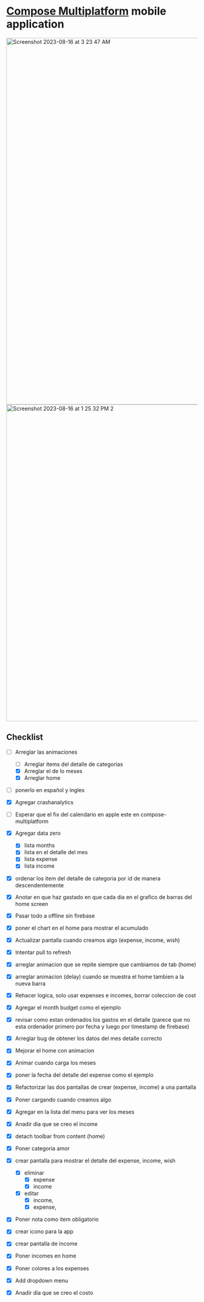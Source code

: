 # [Compose Multiplatform](https://github.com/JetBrains/compose-multiplatform) mobile application

<img width="963" alt="Screenshot 2023-08-16 at 3 23 47 AM" src="https://github.com/carlosgub/myFinances/assets/30916886/6e2b0a02-99ca-432f-8151-c086ac09100d">

<img width="832" alt="Screenshot 2023-08-16 at 1 25 32 PM 2" src="https://github.com/carlosgub/myFinances/assets/30916886/6c74a823-ba89-40d8-9165-b11fc53231ce">

## Checklist
- [ ] Arreglar las animaciones
    - [ ] Arreglar items del detalle de categorias
    - [x] Arreglar el de lo meses
    - [x] Arreglar home
- [ ] ponerlo en español y ingles
- [x] Agregar crashanalytics
- [ ] Esperar que el fix del calendario en apple este en compose-multiplatform
- [x] Agregar data zero
    - [x] lista months
    - [x] lista en el detalle del mes
    - [x] lista expense
    - [x] lista income
- [x] ordenar los item del detalle de categoria por id de manera descendentemente
- [x] Anotar en que haz gastado en que cada dia en el grafico de barras del home screen
- [x] Pasar todo a offline sin firebase
- [x] poner el chart en el home para mostrar el acumulado
- [x] Actualizar pantalla cuando creamos algo (expense, income, wish)

- [x] Intentar pull to refresh
- [x] arreglar animacion que se repite siempre que cambiamos de tab (home)
- [x] arreglar animacion (delay) cuando se muestra el home tambien a la nueva barra
- [x] Rehacer logica, solo usar expenses e incomes, borrar coleccion de cost 
- [x] Agregar el month budget como el ejemplo
- [x] revisar como estan ordenados los gastos en el detalle (parece que no esta ordenador primero por fecha y luego por timestamp de firebase)
- [x] Arreglar bug de obtener los datos del mes detalle correcto
- [x] Mejorar el home con animacion
- [x] Animar cuando carga los meses
- [x] poner la fecha del detalle del expense como el ejemplo
- [x] Refactorizar las dos pantallas de crear (expense, income) a una pantalla
- [x] Poner cargando cuando creamos algo
- [x] Agregar en la lista del menu para ver los meses
- [x] Anadir dia que se creo el income
- [x] detach toolbar from content (home)
- [x] Poner categoria amor

- [x] crear pantalla para mostrar el detalle del expense, income, wish
    - [x] eliminar
        - [x] expense
        - [x] income
    - [x] editar 
        - [x]  income, 
        - [x] expense,
- [x] Poner nota como item obligatorio
- [x] crear icono para la app
- [x] crear pantalla de income
- [x] Poner incomes en home
- [x] Poner colores a los expenses
- [x] Add dropdown menu
- [x] Anadir dia que se creo el costo
